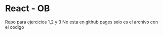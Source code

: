 # React - OB

Repo para ejercicios 1,2 y 3 
No esta en github pages solo es el archivo con el codigo

